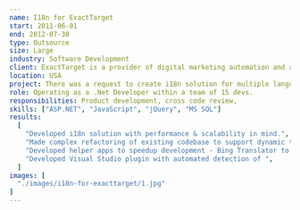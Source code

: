 ```yaml
---
name: I18n for ExactTarget
start: 2011-06-01
end: 2012-07-30
type: Outsource
size: Large
industry: Software Development
client: ExactTarget is a provider of digital marketing automation and analytics software and services for for email, mobile, social and online marketing. It also offers consulting and implementation services. ExactTarget was acquired by salesforce.com for $2.5 billion.
location: USA
project: There was a request to create i18n solution for multiple languages, for set of client applications with complex architecture, built on ASP.NET Webforms and MS SQL database. Solution includes well organized process of loading & adjusting translations.
role: Operating as a .Net Developer within a team of 15 devs.
responsibilities: Product development, cross code review,
skills: ["ASP.NET", "JavaScript", "jQuery", "MS SQL"]
results:
  [
    "Developed i18n solution with performance & scalability in mind.",
    "Made complex refactoring of existing codebase to support dynamic translations.",
    "Developed helper apps to speedup development - Bing Translator to provide default translations, Resource Manager to sync resources with latest translations, Code Validator to collect all places with translations, built on regexes..",
    "Developed Visual Studio plugin with automated detection of ",
  ]
images: [
  "./images/i18n-for-exacttarget/1.jpg"
]
---
```


